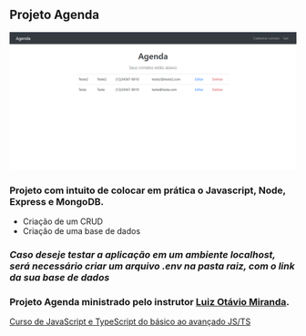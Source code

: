 ## Projeto Agenda

![Tela inicial da Agenda](https://raw.githubusercontent.com/DuzinhoLopes/ProjetoAgenda/main/Home.png)

### Projeto com intuito de colocar em prática o Javascript, Node, Express e MongoDB.

- Criação de um CRUD
- Criação de uma base de dados

### *Caso deseje testar a aplicação em um ambiente localhost, será necessário criar um arquivo .env na pasta raiz, com o link da sua base de dados*

### Projeto Agenda ministrado pelo instrutor [Luiz Otávio Miranda](https://www.udemy.com/user/luiz-otavio-miranda/).

[Curso de JavaScript e TypeScript do básico ao avançado JS/TS](https://www.udemy.com/course/curso-de-javascript-moderno-do-basico-ao-avancado/)
